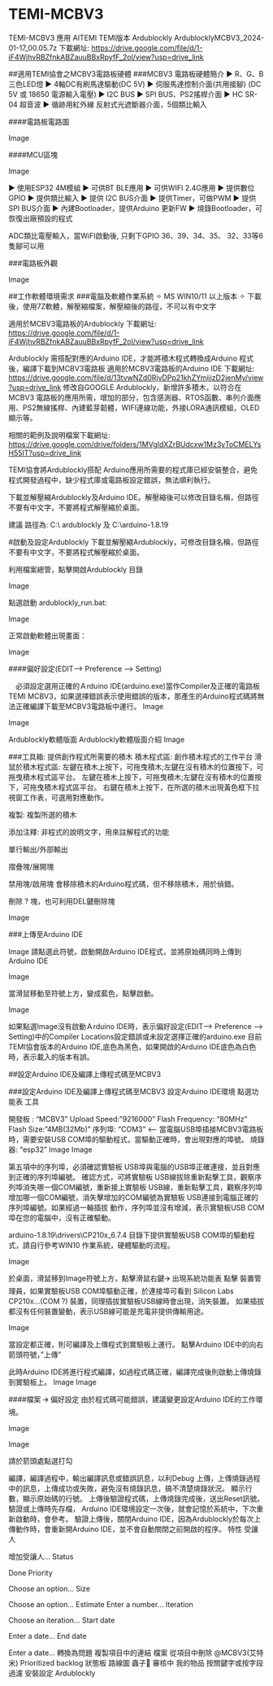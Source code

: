 # TEMI-MCBV3
TEMI-MCBV3 應用
AITEMI TEMI版本 Ardublockly
ArdublocklyMCBV3_2024-01-17_00.05.7z 下載網址:
https://drive.google.com/file/d/1-iF4WjhvRBZfnkABZauuBBxRpyfF_2ol/view?usp=drive_link

##適用TEMI協會之MCBV3電路板硬體
###MCBV3 電路板硬體簡介
► R、G、B三色LED燈
► 4軸DC有刷馬達驅動(DC 5V)
► 伺服馬達控制介面(共用接腳) (DC 5V 或 18650 電源輸入電壓)
► I2C BUS
► SPI BUS、PS2搖桿介面
► HC SR-04 超音波
► 循跡用紅外線 反射式光遮斷器介面，5個類比輸入

####電路板電路圖

Image

####MCU區塊

Image

► 使用ESP32 4M模組
► 可供BT BLE應用
► 可供WIFI 2.4G應用
► 提供數位GPIO
► 提供類比輸入
► 提供 I2C BUS介面
► 提供Timer，可做PWM
► 提供SPI BUS介面
► 內建Bootloader，提供Arduino 更新FW
► 燒錄Bootloader，可恢復出廠預設的程式

ADC類比電壓輸入，當WiFI啟動後, 只剩下GPIO 36、39、34、35、 32、33等6隻腳可以用

###電路板外觀

Image

##工作軟體環境需求
###電腦及軟體作業系統
✧ MS WIN10/11 以上版本
✧ 下載後，使用7Z軟體，解壓縮檔案，解壓縮後的路徑，不可以有中文字

適用於MCBV3電路板的Ardublockly 下載網址:
https://drive.google.com/file/d/1-iF4WjhvRBZfnkABZauuBBxRpyfF_2ol/view?usp=drive_link

Ardublockly 需搭配對應的Arduino IDE，才能將積木程式轉換成Arduino 程式後，編譯下載到MCBV3電路板
適用於MCBV3電路板的Arduino IDE 下載網址:
https://drive.google.com/file/d/13tvwNZd0RjvDPp21khZYmijjzD2jenMy/view?usp=drive_link
修改自GOOGLE Ardublockly，新增許多積木，以符合在MCBV3 電路板的應用所需，增加的部分，包含感測器、RTOS函數、串列介面應用、PS2無線搖桿、內建藍芽韌體，WIFI連線功能，外接LORA通訊模組，OLED顯示等。

相關的範例及說明檔案下載網址:
https://drive.google.com/drive/folders/1MVgIdXZrBUdcxw1Mz3yToCMELYsH55IT?usp=drive_link

TEMI協會將Ardublockly搭配 Arduino應用所需要的程式庫已經安裝整合，避免程式開發過程中，缺少程式庫或電路板設定錯誤，無法順利執行。

下載並解壓縮Ardublockly及Arduino IDE。解壓縮後可以修改目錄名稱，但路徑不要有中文字，不要將程式解壓縮於桌面。

建議
路徑為: C:\ ardublockly 及 C:\arduino-1.8.19

#啟動及設定Ardublockly
下載並解壓縮Ardublockly，可修改目錄名稱，但路徑不要有中文字，不要將程式解壓縮於桌面。

利用檔案總管，點擊開啟Ardublockly 目錄

Image

點選啟動 ardublockly_run.bat:

Image

正常啟動軟體出現畫面：

Image

####偏好設定(EDIT--> Preference --> Setting)

　必須設定選用正確的Ａrduino IDE(arduino.exe)當作Compiler及正確的電路板TEMI MCBV3，如果選擇錯誤表示使用錯誤的版本，那產生的Arduino程式碼將無法正確編譯下載至MCBV3電路板中運行。
Image

Image

Ardublockly軟體版面
Ardublockly軟體版面介紹
Image

###工具箱: 提供創作程式所需要的積木
積木程式區: 創作積木程式的工作平台
滑鼠於積木程式區:
左鍵在積木上按下，可拖曳積木;左鍵在沒有積木的位置按下，可拖曳積木程式區平台。
左鍵在積木上按下，可拖曳積木;左鍵在沒有積木的位置按下，可拖曳積木程式區平台。
右鍵在積木上按下，在所選的積木出現黃色框下拉視窗工作表，可選用對應動作。

複製: 複製所選的積木

添加注釋: 非程式的說明文字，用來註解程式的功能

單行輸出/外部輸出

摺疊塊/展開塊

禁用塊/啟用塊
會移除積木的Arduino程式碼，但不移除積木，用於偵錯。

刪除 ? 塊，也可利用DEL鍵刪除塊

Image

###上傳至Arduino IDE

Image
請點選此符號，啟動開啟Arduino IDE程式，並將原始碼同時上傳到Arduino IDE

Image

當滑鼠移動至符號上方，變成藍色，點擊啟動。

Image

如果點選Image沒有啟動Ａrduino IDE時，表示偏好設定(EDIT--> Preference --> Setting)中的Compiler Locations設定錯誤或未設定選擇正確的arduino.exe
目前TEMI協會版本的Arduino IDE,底色為黑色，如果開啟的Arduino IDE底色為白色時，表示載入的版本有誤。

##設定Arduino IDE及編譯上傳程式碼至MCBV3

###設定Arduino IDE及編譯上傳程式碼至MCBV3
設定Arduino IDE環境
點選功能表 工具

開發板 : “MCBV3”
Upload Speed:”9216000”
Flash Frequency: “80MHz”
Flash Size:”4MB(32Mb)”
序列埠: “COM3” <-- 當電腦USB埠插接MCBV3電路板時，需要安裝USB COM埠的驅動程式，當驅動正確時，會出現對應的埠號。
燒錄器: “esp32”
Image
Image

第五項中的序列埠，必須確認實驗板 USB埠與電腦的USB埠正確連接，並且對應到正確的序列埠編號。
確認方式，可將實驗板 USB線拔除重新點擊工具，觀察序列埠消失哪一個COM編號，重新接上實驗板 USB線，重新點擊工具，觀察序列埠增加哪一個COM編號，消失擊增加的COM編號為實驗板 USB連接到電腦正確的序列埠編號。如果經過一輪插拔
動作，序列埠並沒有增減，表示實驗板USB COM埠在您的電腦中，沒有正確驅動。

arduino-1.8.19\drivers\CP210x_6.7.4 目錄下提供實驗板USB COM埠的驅動程式，請自行參考WIN10 作業系統，硬體驅動的流程。

Image

於桌面，滑鼠移到Image符號上方，點擊滑鼠右鍵🡪 出現系統功能表 點擊 裝置管理員，如果實驗板USB COM埠驅動正確，於連接埠可看到 Silicon Labs CP210x…(COM ?) 裝置，同理插拔實驗板USB線時會出現，消失裝置。
如果插拔都沒有任何裝置變動，表示USB線可能是充電非提供傳輸用途。

Image

當設定都正確，則可編譯及上傳程式到實驗板上運行。
點擊Arduino IDE中的向右箭頭符號，”上傳”

此時Arduino IDE將進行程式編譯，如過程式碼正確，編譯完成後則啟動上傳燒錄到實驗板上。
Image
Image

####檔案 🡪 偏好設定
由於程式碼可能錯誤，建議變更設定Arduino IDE的工作環境。

Image

Image

請於箭頭處點選打勾

編譯，編譯過程中，輸出編譯訊息或錯誤訊息，以利Debug
上傳，上傳燒錄過程中的訊息，上傳成功或失敗，避免沒有燒錄訊息，搞不清楚燒錄狀況。
顯示行數，顯示原始碼的行號。
上傳後驗證程式碼，上傳燒錄完成後，送出Reset訊號。
驗證或上傳時先存檔，
Arduino IDE環境設定一次後，就會記憶於系統中，下次重新啟動時，會參考。
驗證上傳後，關閉Arduino IDE，因為Ardublockly於每次上傳動作時，會重新開Arduino IDE，並不會自動關閉之前開啟的程序。
特性
受讓人

增加受讓人...
Status

Done
Priority

Choose an option…
Size

Choose an option…
Estimate
Enter a number…
Iteration

Choose an iteration…
Start date

Enter a date…
End date

Enter a date…
轉換為問題
複製項目中的連結
檔案
從項目中刪除
@MCBV3(艾特米)
Prioritized backlog
狀態板
路線圖
蟲子🐛
審核中
我的物品
按關鍵字或按字段過濾
安裝設定 Ardublockly
